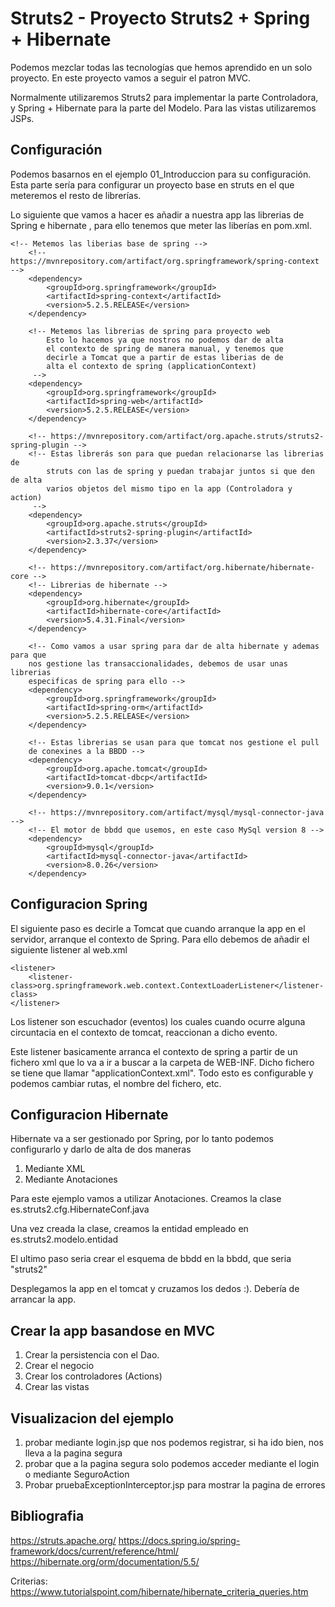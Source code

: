 # Struts2 - Proyecto Struts2 + Spring + Hibernate

Podemos mezclar todas las tecnologías que hemos aprendido en un solo proyecto. En este proyecto vamos a seguir el patron MVC.

Normalmente utilizaremos Struts2 para implementar la parte Controladora, y Spring + Hibernate para la parte del Modelo. Para las vistas utilizaremos JSPs.
	
## Configuración

Podemos basarnos en el ejemplo 01_Introduccion para su configuración. Esta parte sería para configurar un proyecto base en struts en el que meteremos el resto de librerías.

Lo siguiente que vamos a hacer es añadir a nuestra app las librerias de Spring e hibernate , para ello tenemos que meter las liberías en pom.xml. 

	<!-- Metemos las liberias base de spring -->
		<!-- https://mvnrepository.com/artifact/org.springframework/spring-context -->
		<dependency>
			<groupId>org.springframework</groupId>
			<artifactId>spring-context</artifactId>
			<version>5.2.5.RELEASE</version>
		</dependency>
		
		<!-- Metemos las librerias de spring para proyecto web
			Esto lo hacemos ya que nostros no podemos dar de alta 
			el contexto de spring de manera manual, y tenemos que
			decirle a Tomcat que a partir de estas liberias de de
			alta el contexto de spring (applicationContext)
		 -->
		<dependency>
		    <groupId>org.springframework</groupId>
		    <artifactId>spring-web</artifactId>
		    <version>5.2.5.RELEASE</version>
		</dependency>
		
		<!-- https://mvnrepository.com/artifact/org.apache.struts/struts2-spring-plugin -->
		<!-- Estas librerás son para que puedan relacionarse las librerias de 
			struts con las de spring y puedan trabajar juntos si que den de alta
			varios objetos del mismo tipo en la app (Controladora y action)
		 -->
		<dependency>
			<groupId>org.apache.struts</groupId>
			<artifactId>struts2-spring-plugin</artifactId>
			<version>2.3.37</version>
		</dependency>
		
		<!-- https://mvnrepository.com/artifact/org.hibernate/hibernate-core -->
		<!-- Librerias de hibernate -->
		<dependency>
			<groupId>org.hibernate</groupId>
			<artifactId>hibernate-core</artifactId>
			<version>5.4.31.Final</version>
		</dependency>
		
		<!-- Como vamos a usar spring para dar de alta hibernate y ademas para que
		nos gestione las transaccionalidades, debemos de usar unas librerias
		especificas de spring para ello -->
		<dependency>
		    <groupId>org.springframework</groupId>
		    <artifactId>spring-orm</artifactId>
		    <version>5.2.5.RELEASE</version>
		</dependency>
		
		<!-- Estas librerias se usan para que tomcat nos gestione el pull
		de conexines a la BBDD -->
		<dependency>
		    <groupId>org.apache.tomcat</groupId>
		    <artifactId>tomcat-dbcp</artifactId>
		    <version>9.0.1</version>
		</dependency>
		
		<!-- https://mvnrepository.com/artifact/mysql/mysql-connector-java -->
		<!-- El motor de bbdd que usemos, en este caso MySql version 8 -->
		<dependency>
			<groupId>mysql</groupId>
			<artifactId>mysql-connector-java</artifactId>
			<version>8.0.26</version>
		</dependency>

## Configuracion Spring

El siguiente paso es decirle a Tomcat que cuando arranque la app en el servidor, arranque el contexto de Spring. Para ello debemos de añadir el siguiente listener al web.xml

	<listener>
		<listener-class>org.springframework.web.context.ContextLoaderListener</listener-class>
	</listener>

Los listener son escuchador (eventos) los cuales cuando ocurre alguna circuntacia en el contexto de tomcat, reaccionan a dicho evento.

Este listener basicamente arranca el contexto de spring a partir de un fichero xml que lo va a ir a buscar a la carpeta de WEB-INF. Dicho fichero se tiene que llamar "applicationContext.xml". Todo esto es configurable y podemos cambiar rutas, el nombre del fichero, etc.

## Configuracion Hibernate

Hibernate va a ser gestionado por Spring, por lo tanto podemos configurarlo y darlo de alta de dos maneras

1. Mediante XML
2. Mediante Anotaciones

Para este ejemplo vamos a utilizar Anotaciones. Creamos la clase es.struts2.cfg.HibernateConf.java

Una vez creada la clase, creamos la entidad empleado en es.struts2.modelo.entidad

El ultimo paso seria crear el esquema de bbdd en la bbdd, que seria "struts2"

Desplegamos la app en el tomcat y cruzamos los dedos :). Debería de arrancar la app.

## Crear la app basandose en MVC

1. Crear la persistencia con el Dao.
2. Crear el negocio
3. Crear los controladores (Actions)
4. Crear las vistas

	
## Visualizacion del ejemplo

1. probar mediante login.jsp que nos podemos registrar, si ha ido bien, nos lleva a la pagina segura
2. probar que a la pagina segura solo podemos acceder mediante el login o mediante SeguroAction
3. Probar pruebaExceptionInterceptor.jsp para mostrar la pagina de errores

## Bibliografia
https://struts.apache.org/
https://docs.spring.io/spring-framework/docs/current/reference/html/
https://hibernate.org/orm/documentation/5.5/

Criterias: https://www.tutorialspoint.com/hibernate/hibernate_criteria_queries.htm

